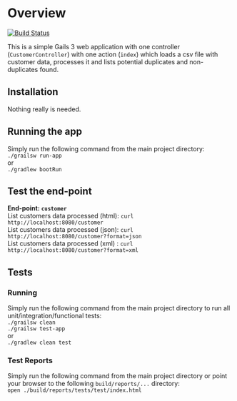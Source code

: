 # Overview
[![Build Status](https://travis-ci.org/gpottepalem/validity-grails-web.svg?branch=master)](https://travis-ci.org/gpottepalem/validity-grails-web)

This is a simple Gails 3 web application with one controller (`CustomerController`) with one action (`index`) which loads
a csv file with customer data, processes it and lists potential duplicates and non-duplicates found.

## Installation
Nothing really is needed.

## Running the app
Simply run the following command from the main project directory:  
`./grailsw run-app`  
or  
`./gradlew bootRun`

## Test the end-point
**End-point: `customer`**  
List customers data processed (html): `curl http://localhost:8080/customer`  
List customers data processed (json): `curl http://localhost:8080/customer?format=json`  
List customers data processed (xml) : `curl http://localhost:8080/customer?format=xml`  

## Tests
### Running
Simply run the following command from the main project directory to run all unit/integration/functional tests:  
`./grailsw clean`  
`./grailsw test-app`  
or  
`./gradlew clean test`
### Test Reports
Simply run the following command from the main project directory or point your browser to the following
`build/reports/...` directory:  
`open ./build/reports/tests/test/index.html`  